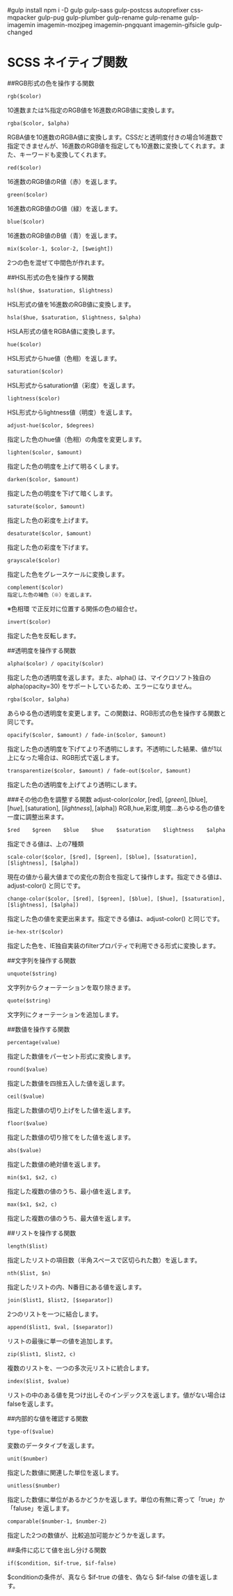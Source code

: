 #gulp install
    npm i -D gulp gulp-sass gulp-postcss autoprefixer css-mqpacker gulp-pug gulp-plumber gulp-rename gulp-rename gulp-imagemin imagemin-mozjpeg imagemin-pngquant imagemin-gifsicle gulp-changed

<!-- SCSS native functions reference -->

# SCSS ネイティブ関数


##RGB形式の色を操作する関数


    rgb($color)
10進数または%指定のRGB値を16進数のRGB値に変換します。


    rgba($color, $alpha)
RGBA値を10進数のRGBA値に変換します。CSSだと透明度付きの場合16進数で指定できませんが、16進数のRGB値を指定しても10進数に変換してくれます。また、キーワードも変換してくれます。

    red($color)
16進数のRGB値のR値（赤）を返します。

    green($color)
16進数のRGB値のG値（緑）を返します。

    blue($color)
16進数のRGB値のB値（青）を返します。

    mix($color-1, $color-2, [$weight])
2つの色を混ぜて中間色が作れます。



##HSL形式の色を操作する関数

    hsl($hue, $saturation, $lightness)
HSL形式の値を16進数のRGB値に変換します。

    hsla($hue, $saturation, $lightness, $alpha)
HSLA形式の値をRGBA値に変換します。

    hue($color)
HSL形式からhue値（色相）を返します。

    saturation($color)
HSL形式からsaturation値（彩度）を返します。

    lightness($color)
HSL形式からlightness値（明度）を返します。

    adjust-hue($color, $degrees)
指定した色のhue値（色相）の角度を変更します。

    lighten($color, $amount)
指定した色の明度を上げて明るくします。

    darken($color, $amount)
指定した色の明度を下げて暗くします。

    saturate($color, $amount)
指定した色の彩度を上げます。

    desaturate($color, $amount)
指定した色の彩度を下げます。

    grayscale($color)
指定した色をグレースケールに変換します。

    complement($color)
    指定した色の補色（※）を返します。
※色相環 で正反対に位置する関係の色の組合せ。

    invert($color)
指定した色を反転します。




##透明度を操作する関数


    alpha($color) / opacity($color)
指定した色の透明度を返します。また、alpha() は、マイクロソフト独自の alpha(opacity=30) をサポートしているため、エラーになりません。

    rgba($color, $alpha)
あらゆる色の透明度を変更します。この関数は、RGB形式の色を操作する関数と同じです。

    opacify($color, $amount) / fade-in($color, $amount)
指定した色の透明度を下げてより不透明にします。不透明にした結果、値が1以上になった場合は、RGB形式で返します。

    transparentize($color, $amount) / fade-out($color, $amount)
指定した色の透明度を上げてより透明にします。

###その他の色を調整する関数
    adjust-color($color, [$red], [$green], [$blue], [$hue], [$saturation], [$lightness], [$alpha])
RGB,hue,彩度,明度...あらゆる色の値を一度に調整出来ます。

    $red    $green    $blue    $hue    $saturation    $lightness    $alpha
指定できる値は、上の7種類


    scale-color($color, [$red], [$green], [$blue], [$saturation], [$lightness], [$alpha])
現在の値から最大値までの変化の割合を指定して操作します。指定できる値は、adjust-color() と同じです。

    change-color($color, [$red], [$green], [$blue], [$hue], [$saturation], [$lightness], [$alpha])
指定した色の値を変更出来ます。指定できる値は、adjust-color() と同じです。

    ie-hex-str($color)
指定した色を、IE独自実装のfilterプロパティで利用できる形式に変換します。




##文字列を操作する関数


    unquote($string)
文字列からクォーテーションを取り除きます。

    quote($string)
文字列にクォーテーションを追加します。




##数値を操作する関数


    percentage(value)
指定した数値をパーセント形式に変換します。

    round($value)
指定した数値を四捨五入した値を返します。

    ceil($value)
指定した数値の切り上げをした値を返します。

    floor($value)
指定した数値の切り捨てをした値を返します。

    abs($value)
指定した数値の絶対値を返します。

    min($x1, $x2, c)
指定した複数の値のうち、最小値を返します。

    max($x1, $x2, c)
指定した複数の値のうち、最大値を返します。




##リストを操作する関数


    length($list)
指定したリストの項目数（半角スペースで区切られた数）を返します。

    nth($list, $n)
指定したリストの内、N番目にある値を返します。

    join($list1, $list2, [$separator])
2つのリストを一つに結合します。

    append($list1, $val, [$separator])
リストの最後に単一の値を追加します。

    zip($list1, $list2, c)
複数のリストを、一つの多次元リストに統合します。

    index($list, $value)
リストの中のある値を見つけ出しそのインデックスを返します。値がない場合はfalseを返します。




##内部的な値を確認する関数


    type-of($value)
変数のデータタイプを返します。

    unit($number)
指定した数値に関連した単位を返します。

    unitless($number)
指定した数値に単位があるかどうかを返します。単位の有無に寄って「true」か「faluse」を返します。

    comparable($number-1, $number-2)
指定した2つの数値が、比較追加可能かどうかを返します。




##条件に応じて値を出し分ける関数


    if($condition, $if-true, $if-false)
$conditionの条件が、真なら $if-true の値を、偽なら $if-false の値を返します。
